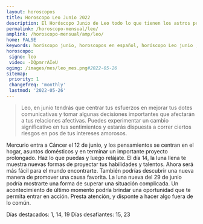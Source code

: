 ```yaml
---
layout: horoscopos
title: Horoscopo Leo Junio 2022
description: El Horóscopo Junio de Leo todo lo que tienen los astros preparados para este mes, amor, trabajo, familia. Todo sobre astrologia, tarot, predicciones. Horoscopo gratis en español, predicciones y astrología.
permalink: /horoscopo-mensual/leo/
amplink: /horoscopo-mensual/amp/leo/
home: FALSE
keywords: horóscopo junio, horoscopos en español, horóscopo Leo junio , horóscopo esperanza gracia, horoscop, horóscopos gratis, horoscopo Leo, Tarot, Astrologia, Zodíaco, Leo, horoscopo gratis, horoscopo del mes 
horoscopo:
 signo: leo
 video: -DQpmrrAIeU
ogimg: /images/mes/leo_mes.png#2022-05-26
sitemap:
 priority: 1
 changefreq: 'monthly'
 lastmod: '2022-05-26'
---
```



 > Leo, en junio tendrás que centrar tus esfuerzos en mejorar tus dotes comunicativas y tomar algunas decisiones importantes que afectarán a tus relaciones afectivas. Puedes experimentar un cambio significativo en tus sentimientos y estarás dispuesta a correr ciertos riesgos en pos de tus intereses amorosos.



Mercurio entra a Cáncer el 12 de junio, y los pensamientos se centran en el hogar, asuntos domésticos y en terminar un importante proyecto prolongado. Haz lo que puedas y luego relájate. El día 14, la luna llena te muestra nuevas formas de proyectar tus habilidades y talentos. Ahora será más fácil para el mundo encontrarte. También podrías descubrir una nueva manera de promover una causa favorita. La luna nueva del 29 de junio podría mostrarte una forma de superar una situación complicada. Un acontecimiento de último momento podría brindar una oportunidad que te permita entrar en acción. Presta atención, y disponte a hacer algo fuera de lo común. 

Días destacados: 1, 14, 19
Días desafiantes: 15, 23